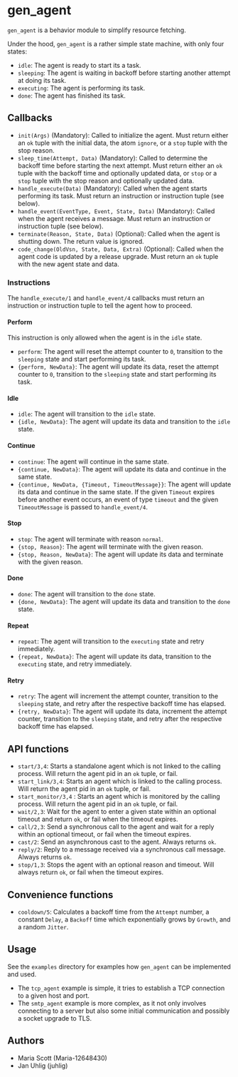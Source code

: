 # gen_agent

`gen_agent` is a behavior module to simplify resource fetching.

Under the hood, `gen_agent` is a rather simple state machine, with only four states:
* `idle`: The agent is ready to start its a task.
* `sleeping`: The agent is waiting in backoff before starting another attempt at doing its task.
* `executing`: The agent is performing its task.
* `done`: The agent has finished its task.

## Callbacks

* `init(Args)` (Mandatory): Called to initialize the agent. Must return either an `ok` tuple with the initial data, the atom `ignore`, or a `stop` tuple with the stop reason.
* `sleep_time(Attempt, Data)` (Mandatory): Called to determine the backoff time before starting the next attempt. Must return either an `ok` tuple with the backoff time and optionally updated data, or `stop` or a `stop` tuple with the stop reason and optionally updated data.
* `handle_execute(Data)` (Mandatory): Called when the agent starts performing its task. Must return an instruction or instruction tuple (see below).
* `handle_event(EventType, Event, State, Data)` (Mandatory): Called when the agent receives a message. Must return an instruction or instruction tuple (see below).
* `terminate(Reason, State, Data)` (Optional): Called when the agent is shutting down. The return value is ignored.
* `code_change(OldVsn, State, Data, Extra)` (Optional): Called when the agent code is updated by a release upgrade. Must return an `ok` tuple with the new agent state and data.

### Instructions

The `handle_execute/1` and `handle_event/4` callbacks must return an instruction or instruction tuple to tell the agent how to proceed.

#### Perform

This instruction is only allowed when the agent is in the `idle` state.

* `perform`: The agent will reset the attempt counter to `0`, transition to the `sleeping` state and start performing its task.
* `{perform, NewData}`: The agent will update its data, reset the attempt counter to `0`, transition to the `sleeping` state and start performing its task.

#### Idle

* `idle`: The agent will transition to the `idle` state.
* `{idle, NewData}`: The agent will update its data and transition to the `idle` state.

#### Continue

* `continue`: The agent will continue in the same state.
* `{continue, NewData}`: The agent will update its data and continue in the same state.
* `{continue, NewData, {Timeout, TimeoutMessage}}`: The agent will update its data and continue in the same state.
  If the given `Timeout` expires before another event occurs, an event of type `timeout` and the given `TimeoutMessage` is passed to `handle_event/4`.

#### Stop

* `stop`: The agent will terminate with reason `normal`.
* `{stop, Reason}`: The agent will terminate with the given reason.
* `{stop, Reason, NewData}`: The agent will update its data and terminate with the given reason.

#### Done

* `done`: The agent will transition to the `done` state.
* `{done, NewData}`: The agent will update its data and transition to the `done` state.

#### Repeat

* `repeat`: The agent will transition to the `executing` state and retry immediately.
* `{repeat, NewData}`: The agent will update its data, transition to the `executing` state, and retry immediately.

#### Retry

* `retry`: The agent will increment the attempt counter, transition to the `sleeping` state, and retry after the respective backoff time has elapsed.
* `{retry, NewData}`: The agent will update its data, increment the attempt counter, transition to the `sleeping` state, and retry after the respective backoff time has elapsed.

## API functions

* `start/3,4`: Starts a standalone agent which is not linked to the calling process. Will return the agent pid in an `ok` tuple, or fail.
* `start_link/3,4`: Starts an agent which is linked to the calling process. Will return the agent pid in an `ok` tuple, or fail.
* `start_monitor/3,4` : Starts an agent which is monitored by the calling process. Will return the agent pid in an `ok` tuple, or fail.
* `wait/2,3`: Wait for the agent to enter a given state within an optional timeout and return `ok`, or fail when the timeout expires.
* `call/2,3`: Send a synchronous call to the agent and wait for a reply within an optional timeout, or fail when the timeout expires.
* `cast/2`: Send an asynchronous cast to the agent. Always returns `ok`.
* `reply/2`: Reply to a message received via a synchronous call message. Always returns `ok`.
* `stop/1,3`: Stops the agent with an optional reason and timeout. Will always return `ok`, or fail when the timeout expires.

## Convenience functions

* `cooldown/5`: Calculates a backoff time from the `Attempt` number, a constant `Delay`, a `Backoff` time which exponentially grows by `Growth`, and a random `Jitter`.

## Usage

See the `examples` directory for examples how `gen_agent` can be implemented and used.

* The `tcp_agent` example is simple, it tries to establish a TCP connection to a given host and port.
* The `smtp_agent` example is more complex, as it not only involves connecting to a server but also some initial communication and possibly a socket upgrade to TLS.

## Authors

* Maria Scott (Maria-12648430)
* Jan Uhlig (juhlig)
